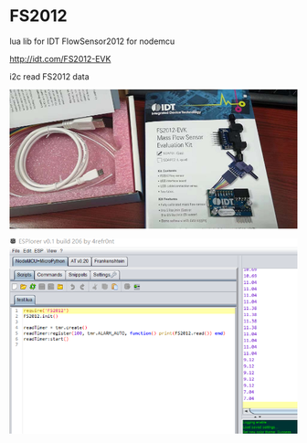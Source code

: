 # FS2012
lua lib for IDT FlowSensor2012 for nodemcu

http://idt.com/FS2012-EVK

i2c read FS2012 data

![FlowSensor2012](https://github.com/yangbo1979/FS2012/blob/master/images/sensor%20kit.jpg)

![Running result](https://github.com/yangbo1979/FS2012/blob/master/images/esplorer.png)

